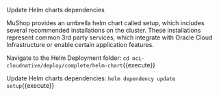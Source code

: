 Update Helm charts dependencies

MuShop provides an umbrella helm chart called setup, which includes several recommended installations on the cluster. These installations represent common 3rd party services, which integrate with Oracle Cloud Infrastructure or enable certain application features.

Navigate to the Helm Deployment folder:
`cd oci-cloudnative/deploy/complete/helm-chart`{{execute}}

Update Helm charts dependencies:
`helm dependency update setup`{{execute}}
